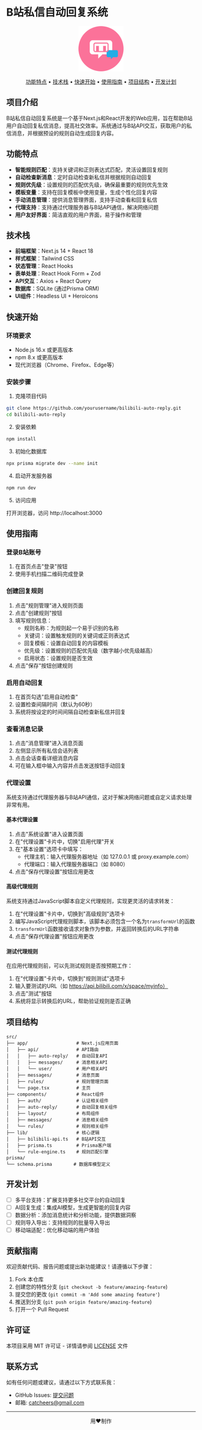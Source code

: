 # B站私信自动回复系统

<p align="center">
  <img src="public/default-avatar.svg" alt="B站私信自动回复系统" width="120" />
</p>

<p align="center">
  <a href="#功能特点">功能特点</a> •
  <a href="#技术栈">技术栈</a> •
  <a href="#快速开始">快速开始</a> •
  <a href="#使用指南">使用指南</a> •
  <a href="#项目结构">项目结构</a> •
  <a href="#开发计划">开发计划</a>
</p>

## 项目介绍

B站私信自动回复系统是一个基于Next.js和React开发的Web应用，旨在帮助B站用户自动回复私信消息，提高社交效率。系统通过与B站API交互，获取用户的私信消息，并根据预设的规则自动生成回复内容。

## 功能特点

- **智能规则匹配**：支持关键词和正则表达式匹配，灵活设置回复规则
- **自动检查新消息**：定时自动检查新私信并根据规则自动回复
- **规则优先级**：设置规则的匹配优先级，确保最重要的规则优先生效
- **模板变量**：支持在回复模板中使用变量，生成个性化回复内容
- **手动消息管理**：提供消息管理界面，支持手动查看和回复私信
- **代理支持**：支持通过代理服务器与B站API通信，解决网络问题
- **用户友好界面**：简洁直观的用户界面，易于操作和管理

## 技术栈

- **前端框架**：Next.js 14 + React 18
- **样式框架**：Tailwind CSS
- **状态管理**：React Hooks
- **表单处理**：React Hook Form + Zod
- **API交互**：Axios + React Query
- **数据库**：SQLite (通过Prisma ORM)
- **UI组件**：Headless UI + Heroicons

## 快速开始

### 环境要求

- Node.js 16.x 或更高版本
- npm 8.x 或更高版本
- 现代浏览器（Chrome、Firefox、Edge等）

### 安装步骤

1. 克隆项目代码

```bash
git clone https://github.com/yourusername/bilibili-auto-reply.git
cd bilibili-auto-reply
```

2. 安装依赖

```bash
npm install
```

3. 初始化数据库

```bash
npx prisma migrate dev --name init
```

4. 启动开发服务器

```bash
npm run dev
```

5. 访问应用

打开浏览器，访问 http://localhost:3000

## 使用指南

### 登录B站账号

1. 在首页点击"登录"按钮
2. 使用手机扫描二维码完成登录

### 创建回复规则

1. 点击"规则管理"进入规则页面
2. 点击"创建规则"按钮
3. 填写规则信息：
   - 规则名称：为规则起一个易于识别的名称
   - 关键词：设置触发规则的关键词或正则表达式
   - 回复模板：设置自动回复的内容模板
   - 优先级：设置规则的匹配优先级（数字越小优先级越高）
   - 启用状态：设置规则是否生效
4. 点击"保存"按钮创建规则

### 启用自动回复

1. 在首页勾选"启用自动检查"
2. 设置检查间隔时间（默认为60秒）
3. 系统将按设定的时间间隔自动检查新私信并回复

### 查看消息记录

1. 点击"消息管理"进入消息页面
2. 左侧显示所有私信会话列表
3. 点击会话查看详细消息内容
4. 可在输入框中输入内容并点击发送按钮手动回复

### 代理设置

系统支持通过代理服务器与B站API通信，这对于解决网络问题或自定义请求处理非常有用。

#### 基本代理设置

1. 点击"系统设置"进入设置页面
2. 在"代理设置"卡片中，切换"启用代理"开关
3. 在"基本设置"选项卡中填写：
   - 代理主机：输入代理服务器地址（如 127.0.0.1 或 proxy.example.com）
   - 代理端口：输入代理服务器端口（如 8080）
4. 点击"保存代理设置"按钮应用更改

#### 高级代理规则

系统支持通过JavaScript脚本自定义代理规则，实现更灵活的请求转发：

1. 在"代理设置"卡片中，切换到"高级规则"选项卡
2. 编写JavaScript代理规则脚本，该脚本必须包含一个名为`transformUrl`的函数
3. `transformUrl`函数接收请求对象作为参数，并返回转换后的URL字符串
4. 点击"保存代理设置"按钮应用更改

#### 测试代理规则

在应用代理规则前，可以先测试规则是否按预期工作：

1. 在"代理设置"卡片中，切换到"规则测试"选项卡
2. 输入要测试的URL（如 https://api.bilibili.com/x/space/myinfo）
3. 点击"测试"按钮
4. 系统将显示转换后的URL，帮助验证规则是否正确

## 项目结构

```
src/
├── app/                  # Next.js应用页面
│   ├── api/              # API路由
│   │   ├── auto-reply/   # 自动回复API
│   │   ├── messages/     # 消息相关API
│   │   └── user/         # 用户相关API
│   ├── messages/         # 消息页面
│   ├── rules/            # 规则管理页面
│   └── page.tsx          # 主页
├── components/           # React组件
│   ├── auth/             # 认证相关组件
│   ├── auto-reply/       # 自动回复相关组件
│   ├── layout/           # 布局组件
│   ├── messages/         # 消息相关组件
│   └── rules/            # 规则相关组件
├── lib/                  # 核心逻辑
│   ├── bilibili-api.ts   # B站API交互
│   ├── prisma.ts         # Prisma客户端
│   └── rule-engine.ts    # 规则匹配引擎
prisma/
└── schema.prisma        # 数据库模型定义
```

## 开发计划

- [ ] 多平台支持：扩展支持更多社交平台的自动回复
- [ ] AI回复生成：集成AI模型，生成更智能的回复内容
- [ ] 数据分析：添加消息统计和分析功能，提供数据洞察
- [ ] 规则导入导出：支持规则的批量导入导出
- [ ] 移动端适配：优化移动端的用户体验

## 贡献指南

欢迎贡献代码、报告问题或提出新功能建议！请遵循以下步骤：

1. Fork 本仓库
2. 创建您的特性分支 (`git checkout -b feature/amazing-feature`)
3. 提交您的更改 (`git commit -m 'Add some amazing feature'`)
4. 推送到分支 (`git push origin feature/amazing-feature`)
5. 打开一个 Pull Request

## 许可证

本项目采用 MIT 许可证 - 详情请参阅 [LICENSE](LICENSE) 文件

## 联系方式

如有任何问题或建议，请通过以下方式联系我：

- GitHub Issues: [提交问题](https://github.com/yourusername/bilibili-auto-reply/issues)
- 邮箱: catcheers@gmail.com

---

<p align="center">用❤️制作</p>
